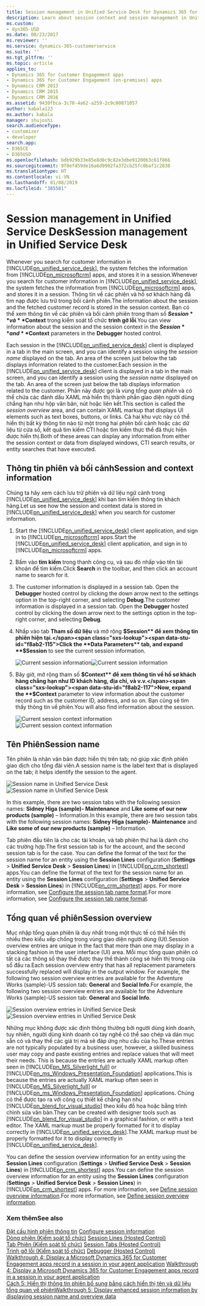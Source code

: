 ```yaml
---
title: Session management in Unified Service Desk for Dynamics 365 for Customer Engagement apps| MicrosoftDocs
description: Learn about session context and session management in Unified Service Desk.
ms.custom:
- dyn365-USD
ms.date: 08/23/2017
ms.reviewer: ''
ms.service: dynamics-365-customerservice
ms.suite: ''
ms.tgt_pltfrm: ''
ms.topic: article
applies_to:
- Dynamics 365 for Customer Engagement apps
- Dynamics 365 for Customer Engagement (on-premises) apps
- Dynamics CRM 2013
- Dynamics CRM 2015
- Dynamics CRM 2016
ms.assetid: 9430fbca-3c70-4a62-a259-2c9c00871057
author: kabala123
ms.author: kabala
manager: shujoshi
search.audienceType:
- customizer
- developer
search.app:
- D365CE
- D365USD
ms.openlocfilehash: bdb929b33e85e8d8c9c82e3dbe9120063c61f866
ms.sourcegitcommit: 9f0efd59de16a6d9902fa372cb25fc0baf1c2838
ms.translationtype: HT
ms.contentlocale: vi-VN
ms.lasthandoff: 01/08/2019
ms.locfileid: "385581"
---
```

# <a name="session-management-in-unified-service-desk"></a><span data-ttu-id="f8ab2-103">Session management in Unified Service Desk</span><span class="sxs-lookup"><span data-stu-id="f8ab2-103">Session management in Unified Service Desk</span></span>
<span data-ttu-id="f8ab2-104">Whenever you search for customer information in [!INCLUDE[pn_unified_service_desk](../includes/pn-unified-service-desk.md)], the system fetches the information from [!INCLUDE[pn_microsoftcrm](../includes/pn-microsoftcrm.md)] apps, and stores it in a session.</span><span class="sxs-lookup"><span data-stu-id="f8ab2-104">Whenever you search for customer information in [!INCLUDE[pn_unified_service_desk](../includes/pn-unified-service-desk.md)], the system fetches the information from [!INCLUDE[pn_microsoftcrm](../includes/pn-microsoftcrm.md)] apps, and stores it in a session.</span></span> <span data-ttu-id="f8ab2-105">Thông tin về các phiên và hồ sơ khách hàng đã tìm nạp được lưu trữ trong bối cảnh phiên.</span><span class="sxs-lookup"><span data-stu-id="f8ab2-105">The information about the session and the fetched customer record is stored in the session context.</span></span> <span data-ttu-id="f8ab2-106">Bạn có thể xem thông tin về các phiên và bối cảnh phiên trong tham số **$Session** và **$Context** trong kiểm soát tổ chức **trình gỡ lỗi**.</span><span class="sxs-lookup"><span data-stu-id="f8ab2-106">You can view information about the session and the session context in the **$Session** and **$Context** parameters in the **Debugger** hosted control.</span></span>  
  
 <span data-ttu-id="f8ab2-107">Each session in the [!INCLUDE[pn_unified_service_desk](../includes/pn-unified-service-desk.md)] client is displayed in a tab in the main screen, and you can identify a session using the *session name* displayed on the tab. An area of the screen just below the tab displays information related to the customer.</span><span class="sxs-lookup"><span data-stu-id="f8ab2-107">Each session in the [!INCLUDE[pn_unified_service_desk](../includes/pn-unified-service-desk.md)] client is displayed in a tab in the main screen, and you can identify a session using the *session name* displayed on the tab. An area of the screen just below the tab displays information related to the customer.</span></span> <span data-ttu-id="f8ab2-108">Phần này được gọi là vùng *tổng quan phiên* và có thể chứa các đánh dấu XAML mà hiển thị thành phần giao diện người dùng chẳng hạn như hộp văn bản, nút hoặc liên kết.</span><span class="sxs-lookup"><span data-stu-id="f8ab2-108">This section is called the *session overview* area, and can contain XAML markup that displays UI elements such as text boxes, buttons, or links.</span></span> <span data-ttu-id="f8ab2-109">Cả hai khu vực này có thể hiển thị bất kỳ thông tin nào từ một trong hai phiên bối cảnh hoặc các dữ liệu từ cửa sổ, kết quả tìm kiếm CTI hoặc tìm kiếm thực thể đã thực hiện được hiển thị.</span><span class="sxs-lookup"><span data-stu-id="f8ab2-109">Both of these areas can display any information from either the session context or data from displayed windows, CTI search results, or entity searches that have executed.</span></span>  
  
<a name="SessionContext"></a>   
## <a name="session-and-context-information"></a><span data-ttu-id="f8ab2-110">Thông tin phiên và bối cảnh</span><span class="sxs-lookup"><span data-stu-id="f8ab2-110">Session and context information</span></span>  
 <span data-ttu-id="f8ab2-111">Chúng ta hãy xem cách lưu trữ phiên và dữ liệu ngữ cảnh trong [!INCLUDE[pn_unified_service_desk](../includes/pn-unified-service-desk.md)] khi bạn tìm kiếm thông tin khách hàng.</span><span class="sxs-lookup"><span data-stu-id="f8ab2-111">Let us see how the session and context data is stored in [!INCLUDE[pn_unified_service_desk](../includes/pn-unified-service-desk.md)] when you search for customer information.</span></span>  
  
1. <span data-ttu-id="f8ab2-112">Start the [!INCLUDE[pn_unified_service_desk](../includes/pn-unified-service-desk.md)] client application, and sign in to [!INCLUDE[pn_microsoftcrm](../includes/pn-microsoftcrm.md)] apps.</span><span class="sxs-lookup"><span data-stu-id="f8ab2-112">Start the [!INCLUDE[pn_unified_service_desk](../includes/pn-unified-service-desk.md)] client application, and sign in to [!INCLUDE[pn_microsoftcrm](../includes/pn-microsoftcrm.md)] apps.</span></span>  
  
2. <span data-ttu-id="f8ab2-113">Bấm vào **tìm kiếm** trong thanh công cụ, và sau đó nhấp vào tên tài khoản để tìm kiếm.</span><span class="sxs-lookup"><span data-stu-id="f8ab2-113">Click **Search** in the toolbar, and then click an account name to search for it.</span></span>  
  
3. <span data-ttu-id="f8ab2-114">The customer information is displayed in a session tab. Open the **Debugger** hosted control by clicking the down arrow next to the settings option in the top-right corner, and selecting **Debug**.</span><span class="sxs-lookup"><span data-stu-id="f8ab2-114">The customer information is displayed in a session tab. Open the **Debugger** hosted control by clicking the down arrow next to the settings option in the top-right corner, and selecting **Debug**.</span></span>  
  
4. <span data-ttu-id="f8ab2-115">Nhấp vào tab **Tham số dữ liệu** và mở rộng **$Session** để xem thông tin phiên hiện tại.</span><span class="sxs-lookup"><span data-stu-id="f8ab2-115">Click the **Data Parameters** tab, and expand **$Session** to see the current session information.</span></span>  
  
   <span data-ttu-id="f8ab2-116">![Current session information](../unified-service-desk/media/usd-session-info.png "Current session information")</span><span class="sxs-lookup"><span data-stu-id="f8ab2-116">![Current session information](../unified-service-desk/media/usd-session-info.png "Current session information")</span></span>  
  
5. <span data-ttu-id="f8ab2-117">Bây giờ, mở rộng tham số **$Context** để xem thông tin về hồ sơ khách hàng chẳng hạn như ID khách hàng, địa chỉ, và v.v.</span><span class="sxs-lookup"><span data-stu-id="f8ab2-117">Now, expand the **$Context** parameter to view information about the customer record such as the customer ID, address, and so on.</span></span> <span data-ttu-id="f8ab2-118">Bạn cũng sẽ tìm thấy thông tin về phiên.</span><span class="sxs-lookup"><span data-stu-id="f8ab2-118">You will also find information about the session.</span></span>  
  
   <span data-ttu-id="f8ab2-119">![Current session context information](../unified-service-desk/media/usd-session-context.png "Current session context information")</span><span class="sxs-lookup"><span data-stu-id="f8ab2-119">![Current session context information](../unified-service-desk/media/usd-session-context.png "Current session context information")</span></span>  
  
<a name="SessionName"></a>   
## <a name="session-name"></a><span data-ttu-id="f8ab2-120">Tên Phiên</span><span class="sxs-lookup"><span data-stu-id="f8ab2-120">Session name</span></span>  
 <span data-ttu-id="f8ab2-121">Tên phiên là nhãn văn bản được hiển thị trên tab; nó giúp xác định phiên giao dịch cho tổng đài viên.</span><span class="sxs-lookup"><span data-stu-id="f8ab2-121">A session name is the label text that is displayed on the tab; it helps identify the session to the agent.</span></span>  
  
 <span data-ttu-id="f8ab2-122">![Session name in Unified Service Desk](../unified-service-desk/media/usd-session-name.png "Session name in Unified Service Desk")</span><span class="sxs-lookup"><span data-stu-id="f8ab2-122">![Session name in Unified Service Desk](../unified-service-desk/media/usd-session-name.png "Session name in Unified Service Desk")</span></span>  
  
 <span data-ttu-id="f8ab2-123">In this example, there are two session tabs with the following session names: **Sidney Higa (sample)- Maintenance** and **Like some of our new products (sample)** – Information.</span><span class="sxs-lookup"><span data-stu-id="f8ab2-123">In this example, there are two session tabs with the following session names: **Sidney Higa (sample)- Maintenance** and **Like some of our new products (sample)** – Information.</span></span>  
  
 <span data-ttu-id="f8ab2-124">Tab phiên đầu tiên là cho các tài khoản, và tab phiên thứ hai là dành cho các trường hợp.</span><span class="sxs-lookup"><span data-stu-id="f8ab2-124">The first session tab is for the account, and the second session tab is for the case.</span></span> <span data-ttu-id="f8ab2-125">You can define the format of the text for the session name for an entity using the **Session Lines** configuration (**Settings** > **Unified Service Desk** > **Session Lines**) in [!INCLUDE[pn_crm_shortest](../includes/pn-crm-shortest.md)] apps.</span><span class="sxs-lookup"><span data-stu-id="f8ab2-125">You can define the format of the text for the session name for an entity using the **Session Lines** configuration (**Settings** > **Unified Service Desk** > **Session Lines**) in [!INCLUDE[pn_crm_shortest](../includes/pn-crm-shortest.md)] apps.</span></span> <span data-ttu-id="f8ab2-126">For more information, see [Configure the session tab name format](../unified-service-desk/configure-session-information.md#SessionName).</span><span class="sxs-lookup"><span data-stu-id="f8ab2-126">For more information, see [Configure the session tab name format](../unified-service-desk/configure-session-information.md#SessionName).</span></span>  
  
<a name="SessionOverview"></a>   
## <a name="session-overview"></a><span data-ttu-id="f8ab2-127">Tổng quan về phiên</span><span class="sxs-lookup"><span data-stu-id="f8ab2-127">Session overview</span></span>  
 <span data-ttu-id="f8ab2-128">Mục nhập tổng quan phiên là duy nhất trong một thực tế có thể hiển thị nhiều theo kiểu xếp chồng trong vùng giao diện người dùng (UI).</span><span class="sxs-lookup"><span data-stu-id="f8ab2-128">Session overview entries are unique in the fact that more than one may display in a stacking fashion in the user interface (UI) area.</span></span> <span data-ttu-id="f8ab2-129">Mỗi mục tổng quan phiên có tất cả các thông số thay thế được thay thế thành công sẽ hiển thị trong cửa sổ đầu ra.</span><span class="sxs-lookup"><span data-stu-id="f8ab2-129">Each session overview entry that has all replacement parameters successfully replaced will display in the output window.</span></span> <span data-ttu-id="f8ab2-130">For example, the following two session overview entries are available for the Adventure Works (sample)-US session tab: **General** and **Social Info**.</span><span class="sxs-lookup"><span data-stu-id="f8ab2-130">For example, the following two session overview entries are available for the Adventure Works (sample)-US session tab: **General** and **Social Info**.</span></span>  
  
 <span data-ttu-id="f8ab2-131">![Session overview entries in Unified Service Desk](../unified-service-desk/media/usd-session-overview-1.png "Session overview entries in Unified Service Desk")</span><span class="sxs-lookup"><span data-stu-id="f8ab2-131">![Session overview entries in Unified Service Desk](../unified-service-desk/media/usd-session-overview-1.png "Session overview entries in Unified Service Desk")</span></span>  
  
 <span data-ttu-id="f8ab2-132">Những mục không được xác định thông thường bởi người dùng kinh doanh, tuy nhiên, người dùng kinh doanh có tay nghề có thể sao chép và dán mục sẵn có và thay thế các giá trị mà sẽ đáp ứng nhu cầu của họ.</span><span class="sxs-lookup"><span data-stu-id="f8ab2-132">These entries are not typically populated by a business user, however, a skilled business user may copy and paste existing entries and replace values that will meet their needs.</span></span> <span data-ttu-id="f8ab2-133">This is because the entries are actually XAML markup often seen in [!INCLUDE[pn_MS_Silverlight_full](../includes/pn-ms-silverlight-full.md)] or [!INCLUDE[pn_ms_Windows_Presentation_Foundation](../includes/pn-ms-windows-presentation-foundation.md)] applications.</span><span class="sxs-lookup"><span data-stu-id="f8ab2-133">This is because the entries are actually XAML markup often seen in [!INCLUDE[pn_MS_Silverlight_full](../includes/pn-ms-silverlight-full.md)] or [!INCLUDE[pn_ms_Windows_Presentation_Foundation](../includes/pn-ms-windows-presentation-foundation.md)] applications.</span></span> <span data-ttu-id="f8ab2-134">Chúng có thể được tạo ra với công cụ thiết kế chẳng hạn như [!INCLUDE[pn_blend_for_visual_studio](../includes/pn-blend-for-visual-studio.md)] theo kiểu đồ họa hoặc bằng trình chỉnh sửa văn bản.</span><span class="sxs-lookup"><span data-stu-id="f8ab2-134">They can be created with designer tools such as [!INCLUDE[pn_blend_for_visual_studio](../includes/pn-blend-for-visual-studio.md)] in a graphical fashion, or with a text editor.</span></span> <span data-ttu-id="f8ab2-135">The XAML markup must be properly formatted for it to display correctly in [!INCLUDE[pn_unified_service_desk](../includes/pn-unified-service-desk.md)].</span><span class="sxs-lookup"><span data-stu-id="f8ab2-135">The XAML markup must be properly formatted for it to display correctly in [!INCLUDE[pn_unified_service_desk](../includes/pn-unified-service-desk.md)].</span></span>  
  
 <span data-ttu-id="f8ab2-136">You can define the session overview information for an entity using the **Session Lines** configuration (**Settings** > **Unified Service Desk** > **Session Lines**) in [!INCLUDE[pn_crm_shortest](../includes/pn-crm-shortest.md)] apps.</span><span class="sxs-lookup"><span data-stu-id="f8ab2-136">You can define the session overview information for an entity using the **Session Lines** configuration (**Settings** > **Unified Service Desk** > **Session Lines**) in [!INCLUDE[pn_crm_shortest](../includes/pn-crm-shortest.md)] apps.</span></span> <span data-ttu-id="f8ab2-137">For more information, see [Define session overview information](../unified-service-desk/configure-session-information.md#SessionOverview).</span><span class="sxs-lookup"><span data-stu-id="f8ab2-137">For more information, see [Define session overview information](../unified-service-desk/configure-session-information.md#SessionOverview).</span></span>  
  
### <a name="see-also"></a><span data-ttu-id="f8ab2-138">Xem thêm</span><span class="sxs-lookup"><span data-stu-id="f8ab2-138">See also</span></span>  
 <span data-ttu-id="f8ab2-139">[Đặt cấu hình phiên thông tin](../unified-service-desk/configure-session-information.md) </span><span class="sxs-lookup"><span data-stu-id="f8ab2-139">[Configure session information](../unified-service-desk/configure-session-information.md) </span></span>  
 <span data-ttu-id="f8ab2-140">[Dòng phiên (Kiểm soát tổ chức)](../unified-service-desk/session-lines-hosted-control.md) </span><span class="sxs-lookup"><span data-stu-id="f8ab2-140">[Session Lines (Hosted Control)](../unified-service-desk/session-lines-hosted-control.md) </span></span>  
 <span data-ttu-id="f8ab2-141">[Tab Phiên (Kiểm soát tổ chức)](../unified-service-desk/session-tabs-hosted-control.md) </span><span class="sxs-lookup"><span data-stu-id="f8ab2-141">[Session Tabs (Hosted Control)](../unified-service-desk/session-tabs-hosted-control.md) </span></span>  
 <span data-ttu-id="f8ab2-142">[Trình gỡ lỗi (Kiểm soát tổ chức)](../unified-service-desk/debugger-hosted-control.md) </span><span class="sxs-lookup"><span data-stu-id="f8ab2-142">[Debugger (Hosted Control)](../unified-service-desk/debugger-hosted-control.md) </span></span>  
 <span data-ttu-id="f8ab2-143">[Walkthrough 4: Display a Microsoft Dynamics 365 for Customer Engagement apps record in a session in your agent application](../unified-service-desk/walkthrough-display-dynamics-365-record-session-agent-application.md) </span><span class="sxs-lookup"><span data-stu-id="f8ab2-143">[Walkthrough 4: Display a Microsoft Dynamics 365 for Customer Engagement apps record in a session in your agent application](../unified-service-desk/walkthrough-display-dynamics-365-record-session-agent-application.md) </span></span>  
 [<span data-ttu-id="f8ab2-144">Cách 5: Hiển thị thông tin phiên bổ sung bằng cách hiển thị tên và dữ liệu tổng quan về phiên</span><span class="sxs-lookup"><span data-stu-id="f8ab2-144">Walkthrough 5: Display enhanced session information by displaying session name and overview data</span></span>](../unified-service-desk/walkthrough-5-display-enhanced-session-information-displaying-session-name-overview-data.md)
